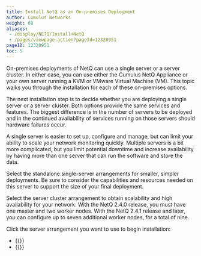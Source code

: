 ```yaml
---
title: Install NetQ as an On-premises Deployment
author: Cumulus Networks
weight: 68
aliases:
 - /display/NETQ/Install+NetQ
 - /pages/viewpage.action?pageId=12320951
pageID: 12320951
toc: 5
---
```

On-premises deployments of NetQ can use a single server or a server cluster. In either case, you can use either the Cumulus NetQ Appliance or your own server running a KVM or VMware Virtual Machine (VM). This topic walks you through the installation for each of these on-premises options.

The next installation step is to decide whether you are deploying a single server or a server cluster. Both options provide the same services and features. The biggest difference is in the number of servers to be deployed and in the continued availability of services running on those servers should hardware failures occur.

A single server is easier to set up, configure and manage, but can limit your ability to scale your network monitoring quickly. Multiple servers is a bit more complicated, but you limit potential downtime and increase availability by having more than one server that can run the software and store the data.

Select the standalone single-server arrangements for smaller, simpler deployments. Be sure to consider the capabilities and resources needed on this server to support the size of your final deployment.

Select the server cluster arrangement to obtain scalability and high availability for your network. With the NetQ 2.4.0 release, you must have one master and two worker nodes. With the NetQ 2.4.1 release and later, you can configure up to seven additional worker nodes, for a total of nine.

Click the server arrangement you want to use to begin installation:

- {{<link title="Choose an On-premises System Platform" text="Use a Single Server Arrangement">}}
- {{<link title="Choose an On-premises System Platform for Your Cluster" text="Use a Server Cluster Arrangement">}}
